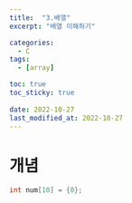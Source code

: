 ```yaml
---
title:  "3.배열"
excerpt: "배열 이해하기"

categories:
  - C
tags:
  - [array]

toc: true
toc_sticky: true
 
date: 2022-10-27
last_modified_at: 2022-10-27
---
```


# 개념  
```c  
int num[10] = {0};
```  
